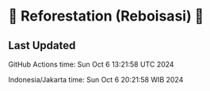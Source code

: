 
# 🌳 Reforestation (Reboisasi) 🌲

## Last Updated

GitHub Actions time: Sun Oct  6 13:21:58 UTC 2024

Indonesia/Jakarta time: Sun Oct  6 20:21:58 WIB 2024
